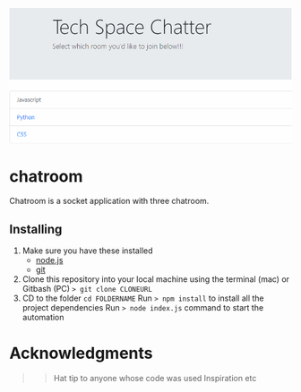 ![chatter](https://github.com/EthanDow/chatroom/blob/master/Capture.PNG)

# chatroom
Chatroom is a socket application with three chatroom. 

## Installing
1. Make sure you have these installed
	- [node.js](http://nodejs.org/)
	- [git](http://git-scm.com/)
2. Clone this repository into your local machine using the terminal (mac) or Gitbash (PC) `> git clone CLONEURL`
3. CD to the folder `cd FOLDERNAME`
Run `> npm install` to install all the project dependencies
Run `> node index.js` command to start the automation

# Acknowledgments
>> Hat tip to anyone whose code was used
>> Inspiration
>> etc
